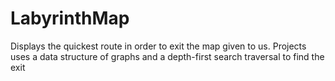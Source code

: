 # LabyrinthMap
Displays the quickest route in order to exit the map given to us. Projects uses a data structure of graphs and a depth-first search traversal to find the exit
